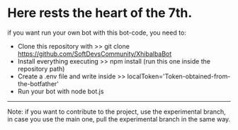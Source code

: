 # Here rests the heart of the 7th.

if you want run your own bot with this bot-code, you need to:

- Clone this repository with >> git clone https://github.com/SoftDevsCommunity/XhibalbaBot
- Install everything executing >> npm install (run this one inside the repository path)
- Create a .env file and write inside >> localToken='Token-obtained-from-the-botfather'
- Run your bot with node bot.js

---
Note: if you want to contribute to the project, use the experimental branch, in case you use the main one, pull the experimental branch in the same way.
